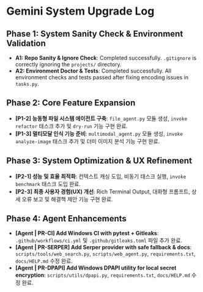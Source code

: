 # Gemini System Upgrade Log

## Phase 1: System Sanity Check & Environment Validation

- **A1: Repo Sanity & Ignore Check**: Completed successfully. `.gitignore` is correctly ignoring the `projects/` directory.
- **A2: Environment Doctor & Tests**: Completed successfully. All environment checks and tests passed after fixing encoding issues in `tasks.py`.

## Phase 2: Core Feature Expansion

- **[P1-2] 능동형 파일 시스템 에이전트 구축**: `file_agent.py` 모듈 생성, `invoke refactor` 태스크 추가 및 `dry-run` 기능 구현 완료.
- **[P1-3] 멀티모달 인식 기능 준비**: `multimodal_agent.py` 모듈 생성, `invoke analyze-image` 태스크 추가 및 더미 이미지 분석 기능 구현 완료.

## Phase 3: System Optimization & UX Refinement

- **[P2-1] 성능 및 효율 최적화**: 컨텍스트 캐싱 도입, 비동기 태스크 실행, `invoke benchmark` 태스크 도입 완료.
- **[P2-3] 최종 사용자 경험(UX) 개선**: Rich Terminal Output, 대화형 프롬프트, 상세 오류 보고 및 해결책 제안 기능 구현 완료.

## Phase 4: Agent Enhancements

- **[Agent | PR-CI] Add Windows CI with pytest + Gitleaks**: `.github/workflows/ci.yml` 및 `.github/gitleaks.toml` 파일 추가 완료.
- **[Agent | PR-SERPER] Add Serper provider with safe fallback & docs**: `scripts/tools/web_search.py`, `scripts/web_agent.py`, `requirements.txt`, `docs/HELP.md` 수정 완료.
- **[Agent | PR-DPAPI] Add Windows DPAPI utility for local secret encryption**: `scripts/utils/dpapi.py`, `requirements.txt`, `docs/HELP.md` 수정 완료.